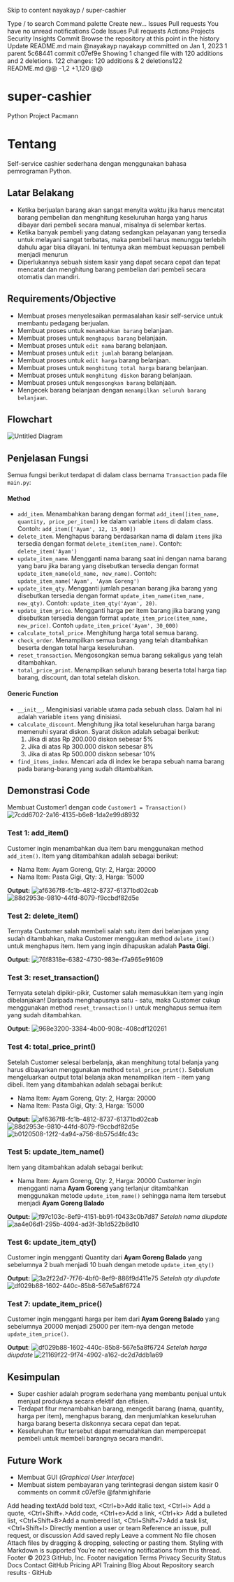 Skip to content
nayakayp
/
super-cashier

Type / to search
Command palette
Create new...
Issues
Pull requests
You have no unread notifications
Code
Issues
Pull requests
Actions
Projects
Security
Insights
Commit
Browse the repository at this point in the history
Update README.md
 main
@nayakayp
nayakayp committed on Jan 1, 2023 
1 parent 5c68441
commit c07ef9e
Showing 1 changed file with 120 additions and 2 deletions.
 122 changes: 120 additions & 2 deletions122  
README.md
@@ -1,2 +1,120 @@
# super-cashier
Python Project Pacmann
# Tentang
Self-service cashier sederhana dengan menggunakan bahasa pemrograman Python.

## Latar Belakang
- Ketika berjualan barang akan sangat menyita waktu jika harus mencatat barang pembelian dan menghitung keseluruhan harga yang harus dibayar dari pembeli secara manual, misalnya di selembar kertas.
- Ketika banyak pembeli yang datang sedangkan pelayanan yang tersedia untuk melayani sangat terbatas, maka pembeli harus menunggu terlebih dahulu agar bisa dilayani. Ini tentunya akan membuat kepuasan pembeli menjadi menurun
- Diperlukannya sebuah sistem kasir yang dapat secara cepat dan tepat mencatat dan menghitung barang pembelian dari pembeli secara otomatis dan mandiri.

## Requirements/Objective
- Membuat proses menyelesaikan permasalahan kasir self-service untuk membantu pedagang berjualan.
- Membuat proses untuk `menambahkan barang` belanjaan.
- Membuat proses untuk `menghapus barang` belanjaan.
- Membuat proses untuk `edit nama` barang belanjaan.
- Membuat proses untuk `edit jumlah` barang belanjaan. 
- Membuat proses untuk `edit harga` barang belanjaan.
- Membuat proses untuk `menghitung total harga` barang belanjaan.
- Membuat proses untuk `menghitung diskon` barang belanjaan.
- Membuat proses untuk `mengosongkan barang` belanjaan.
- Mengecek barang belanjaan dengan `menampilkan seluruh barang belanjaan`.

## Flowchart
![Untitled Diagram](https://user-images.githubusercontent.com/24706517/210150924-1bea1e4e-c470-417c-9b0a-7e93188c96c8.jpg)

## Penjelasan Fungsi
Semua fungsi berikut terdapat di dalam class bernama `Transaction` pada file `main.py`:

#### Method
- `add_item`. Menambahkan barang dengan format `add_item([item_name, quantity, price_per_item])` ke dalam variable `items` di dalam class. Contoh: `add_item(['Ayam', 12, 15_000])`
- `delete_item`. Menghapus barang berdasarkan nama di dalam `items` jika tersedia dengan format `delete_item(item_name)`. Contoh: `delete_item('Ayam')`
- `update_item_name`. Mengganti nama barang saat ini dengan nama barang yang baru jika barang yang disebutkan tersedia dengan format `update_item_name(old_name, new_name)`. Contoh: `update_item_name('Ayam', 'Ayam Goreng')`
- `update_item_qty`. Mengganti jumlah pesanan barang jika barang yang disebutkan tersedia dengan format `update_item_name(item_name, new_qty)`. Contoh: `update_item_qty('Ayam', 20)`.
- `update_item_price`. Mengganti harga per item barang jika barang yang disebutkan tersedia dengan format `update_item_price(item_name, new_price)`. Contoh `update_item_price('Ayam', 30_000)`
- `calculate_total_price`. Menghitung harga total semua barang.
- `check_order`. Menampilkan semua barang yang telah ditambahkan beserta dengan total harga keseluruhan.
- `reset_transaction`. Mengosongkan semua barang sekaligus yang telah ditambahkan.
- `total_price_print`. Menampilkan seluruh barang beserta total harga tiap barang, discount, dan total setelah diskon.

#### Generic Function
- `__init__`. Menginisiasi variable utama pada sebuah class. Dalam hal ini adalah variable `items` yang dinisiasi.
- `calculate_discount`. Menghitung jika total keseluruhan harga barang memenuhi syarat diskon. Syarat diskon adalah sebagai berikut:
	1. Jika di atas Rp 200.000 diskon sebesar 5%
	2. Jika di atas Rp 300.000 diskon sebesar 8%
	3. Jika di atas Rp 500.000 diskon sebesar 10%
- `find_items_index`. Mencari ada di index ke berapa sebuah nama barang pada barang-barang yang sudah ditambahkan.

## Demonstrasi Code
Membuat Customer1 dengan code `Customer1 = Transaction()`
![7cdd6702-2a16-4135-b6e8-1da2e99d8932](https://user-images.githubusercontent.com/24706517/210150937-b8ca9f67-2b97-4bab-bae6-39cd9c7cb746.png)

### Test 1: add_item()
Customer ingin menambahkan dua item baru menggunakan method `add_item()`. Item yang ditambahkan adalah sebagai berikut:
- Nama Item: Ayam Goreng, Qty: 2, Harga: 20000
- Nama Item: Pasta Gigi, Qty: 3, Harga: 15000

**Output:**
![af6367f8-fc1b-4812-8737-61371bd02cab](https://user-images.githubusercontent.com/24706517/210150963-e800e75a-c65e-4387-816d-628d746e6045.png)
![88d2953e-9810-44fd-8079-f9ccbdf82d5e](https://user-images.githubusercontent.com/24706517/210150970-996887d5-7136-4b6a-a874-3aad202ece9b.png)


### Test 2: delete_item()
Ternyata Customer salah membeli salah satu item dari belanjaan yang sudah ditambahkan, maka Customer menggukan method `delete_item()` untuk menghapus item. Item yang ingin dihapuskan adalah **Pasta Gigi**.

**Output:**
![76f8318e-6382-4730-983e-f7a965e91609](https://user-images.githubusercontent.com/24706517/210150989-d088f6dc-b84a-4d03-a4e0-58fcba2efe8c.png)


### Test 3: reset_transaction()
Ternyata setelah dipikir-pikir, Customer salah memasukkan item yang ingin dibelanjakan! Daripada menghapusnya satu - satu, maka Customer cukup menggunakan method `reset_transaction()` untuk menghapus semua item yang sudah ditambahkan.

**Output:**
![968e3200-3384-4b00-908c-408cdf120261](https://user-images.githubusercontent.com/24706517/210151004-7595102c-2295-4c95-aa2b-d371ee05f86b.png)


### Test 4: total_price_print()
Setelah Customer selesai berbelanja, akan menghitung total belanja yang harus dibayarkan menggunakan method `total_price_print()`. Sebelum mengeluarkan output total belanja akan menampilkan item - item yang dibeli. Item yang ditambahkan adalah sebagai berikut:
- Nama Item: Ayam Goreng, Qty: 2, Harga: 20000
- Nama Item: Pasta Gigi, Qty: 3, Harga: 15000

**Output:**
![af6367f8-fc1b-4812-8737-61371bd02cab](https://user-images.githubusercontent.com/24706517/210151020-c3fa620b-f6ad-4daa-8585-ca674e7bf5ab.png)
![88d2953e-9810-44fd-8079-f9ccbdf82d5e](https://user-images.githubusercontent.com/24706517/210151025-119c5f17-9b46-4753-9791-073efe76f673.png)
![b0120508-12f2-4a94-a756-8b575d4fc43c](https://user-images.githubusercontent.com/24706517/210151035-85c815ce-e420-4000-8891-e1407219fa50.png)


### Test 5: update_item_name()
Item yang ditambahkan adalah sebagai berikut:
- Nama Item: Ayam Goreng, Qty: 2, Harga: 20000
Customer ingin mengganti nama **Ayam Goreng** yang terlanjur ditambahkan menggunakan metode `update_item_name()` sehingga nama item tersebut menjadi **Ayam Goreng Balado**

**Output:**
![f97c103c-8ef9-4151-bb91-f0433c0b7d87](https://user-images.githubusercontent.com/24706517/210151089-3ff9bcd4-6b70-4eeb-a132-8516163b8d73.png)
_Setelah nama diupdate_
![aa4e06d1-295b-4094-ad3f-3b1d522b8d10](https://user-images.githubusercontent.com/24706517/210151096-a6526741-3654-48ed-8f8b-03592630462a.png)


### Test 6: update_item_qty()
Customer ingin mengganti Quantity dari **Ayam Goreng Balado** yang sebelumnya 2 buah menjadi 10 buah dengan metode `update_item_qty()`

**Output:**
![3a2f22d7-7f76-4bf0-8ef9-886f9d411e75](https://user-images.githubusercontent.com/24706517/210151107-ad15c629-ee50-4117-81b1-71a114647466.png)
_Setelah qty diupdate_
![df029b88-1602-440c-85b8-567e5a8f6724](https://user-images.githubusercontent.com/24706517/210151112-0cdbbe87-1dad-491e-8add-1dc2558a3ee7.png)

### Test 7: update_item_price()
Customer ingin mengganti harga per item dari **Ayam Goreng Balado** yang sebelumnya 20000 menjadi 25000 per item-nya dengan metode `update_item_price()`.

**Output**:
![df029b88-1602-440c-85b8-567e5a8f6724](https://user-images.githubusercontent.com/24706517/210151119-8ff07d98-9a3e-4898-8c3d-340e39dc7226.png)
_Setelah harga diupdate_
![21169f22-9f74-4902-a162-dc2d7ddb1a69](https://user-images.githubusercontent.com/24706517/210151124-e7e08787-210d-4372-a462-c21b977b6e17.png)


## Kesimpulan
- Super cashier adalah program sederhana yang membantu penjual untuk menjual produknya secara efektif dan efisien.
- Terdapat fitur menambahkan barang, mengedit barang (nama, quantity, harga per item), menghapus barang, dan menjumlahkan keseluruhan harga barang beserta diskonnya secara cepat dan tepat.
- Keseluruhan fitur tersebut dapat memudahkan dan mempercepat pembeli untuk membeli barangnya secara mandiri.

## Future Work
- Membuat GUI (_Graphical User Interface_)
- Membuat sistem pembayaran yang terintegrasi dengan sistem kasir
0 comments on commit c07ef9e
@fahmighifarie
 
Add heading textAdd bold text, <Ctrl+b>Add italic text, <Ctrl+i>
Add a quote, <Ctrl+Shift+.>Add code, <Ctrl+e>Add a link, <Ctrl+k>
Add a bulleted list, <Ctrl+Shift+8>Add a numbered list, <Ctrl+Shift+7>Add a task list, <Ctrl+Shift+l>
Directly mention a user or team
Reference an issue, pull request, or discussion
Add saved reply
Leave a comment
No file chosen
Attach files by dragging & dropping, selecting or pasting them.
Styling with Markdown is supported
 You’re not receiving notifications from this thread.
Footer
© 2023 GitHub, Inc.
Footer navigation
Terms
Privacy
Security
Status
Docs
Contact GitHub
Pricing
API
Training
Blog
About
Repository search results · GitHub 
